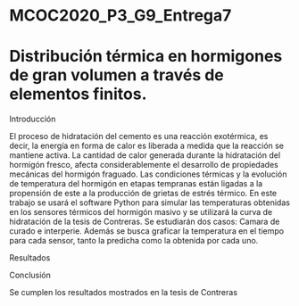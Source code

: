 # MCOC2020_P3_G9_Entrega7

# Distribución térmica en hormigones de gran volumen a través de elementos finitos.

Introducción 

El proceso de hidratación del cemento es una reacción exotérmica, es decir, la energía en forma de calor es liberada a medida que la reacción se mantiene activa. La cantidad de calor generada durante la hidratación del hormigón fresco, afecta considerablemente el desarrollo de propiedades mecánicas del hormigón fraguado. Las condiciones térmicas y la evolución de temperatura del hormigón en etapas tempranas están ligadas a la propensión de este a la producción de grietas de estrés térmico.
En este trabajo se usará el software Python para simular las temperaturas obtenidas en los sensores térmicos del hormigón masivo y se utilizará la curva de hidratación de la tesis de Contreras. Se estudiarán dos casos: Camara de curado e interperie.
Además se busca graficar la temperatura en el tiempo para cada sensor, tanto la predicha como la obtenida por cada uno.

Resultados



Conclusión

Se cumplen los resultados mostrados en la tesis de Contreras
